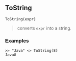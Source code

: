 ## ToString

```
ToString(expr)
```

> converts `expr` into a string.

### Examples

```
>> "Java" <> ToString(8)
Java8
```
